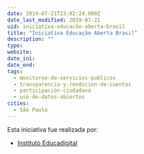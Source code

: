 ```yaml
---
date: 2019-07-21T23:02:24.000Z
date_last_modified: 2019-07-21
uid: iniciativa-educacão-aberta-brasil
title: "Iniciativa Educação Aberta Brasil"
description: ""
type: 
website: 
date_ini: 
date_end: 
tags:
  - monitoreo-de-servicios-publicos
  - transparencia-y-rendicion-de-cuentas
  - participación-ciudadana
  - uso-de-datos-abiertos
cities: 
  - São Paulo
---
```


Esta iniciativa fue realizada por:

- [Instituto Educadigital](/organizaciones/instituto-educadigital)
